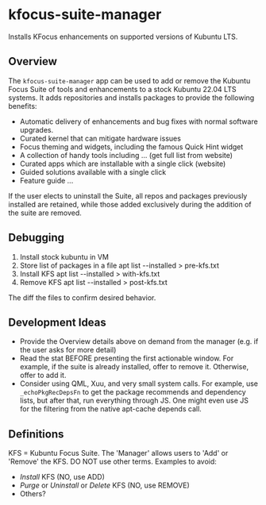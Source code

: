 # kfocus-suite-manager

Installs KFocus enhancements on supported versions of Kubuntu LTS.

## Overview

The `kfocus-suite-manager` app can be used to add or remove the Kubuntu Focus
Suite of tools and enhancements to a stock Kubuntu 22.04 LTS systems.
It adds repositories and installs packages to provide the following benefits:

* Automatic delivery of enhancements and bug fixes with normal software
  upgrades.
* Curated kernel that can mitigate hardware issues
* Focus theming and widgets, including the famous Quick Hint widget
* A collection of handy tools including ... (get full list from website)
* Curated apps which are installable with a single click (website)
* Guided solutions available with a single click
* Feature guide ...

If the user elects to uninstall the Suite, all repos and packages previously 
installed are retained, while those added exclusively during the addition of
the suite are removed.

## Debugging

1. Install stock kubuntu in VM
2. Store list of packages in a file
   apt list --installed > pre-kfs.txt
3. Install KFS
   apt list --installed > with-kfs.txt
4. Remove KFS
   apt list --installed > post-kfs.txt

The diff the files to confirm desired behavior.


## Development Ideas

- Provide the Overview details above on demand from the manager
  (e.g. if the user asks for more detail)
- Read the stat BEFORE presenting the first actionable window. For example, 
  if the suite is already installed, offer to remove it. Otherwise, offer to
  add it.
- Consider using QML, Xuu, and very small system calls. For example, use
  `_echoPkgRecDepsFn` to get the package recommends and dependency lists, but
  after that, run everything through JS. One might even use JS for 
  the filtering from the native apt-cache depends call.
  


## Definitions

KFS = Kubuntu Focus Suite.
The 'Manager' allows users to 'Add' or 'Remove' the KFS.
DO NOT use other terms. Examples to avoid:

- *Install* KFS (NO, use ADD)
- *Purge* or *Uninstall* or *Delete* KFS (NO, use REMOVE)
- Others?


